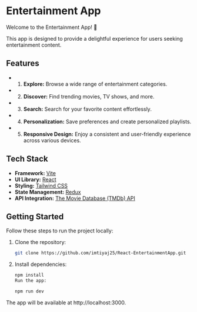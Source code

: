 # Entertainment App

Welcome to the Entertainment App! 🎉

This app is designed to provide a delightful experience for users seeking entertainment content.

## Features

- 1. **Explore:** Browse a wide range of entertainment categories.
- 2. **Discover:** Find trending movies, TV shows, and more.
- 3. **Search:** Search for your favorite content effortlessly.
- 4. **Personalization:** Save preferences and create personalized playlists.
- 5. **Responsive Design:** Enjoy a consistent and user-friendly experience across various devices.


## Tech Stack

- **Framework:** [Vite](https://vitejs.dev/)
- **UI Library:** [React](https://reactjs.org/)
- **Styling:** [Tailwind CSS](https://tailwindcss.com/)
- **State Management:** [Redux](https://redux.js.org/)
- **API Integration:** [The Movie Database (TMDb) API](https://www.themoviedb.org/documentation/api)

## Getting Started

Follow these steps to run the project locally:

1. Clone the repository:

   ```bash
   git clone https://github.com/imtiyaj25/React-EntertainmentApp.git


2. Install dependencies:


   ```bash
   npm install
   Run the app:

   npm run dev


 The app will be available at http://localhost:3000.
